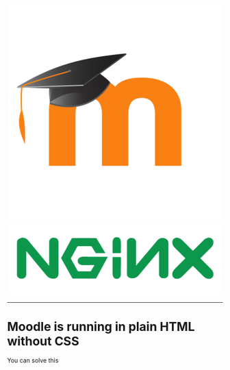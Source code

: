 ![moodle](/images/moodlelogo.png) ![nginx](/images/NGINX.png)
***
# Moodle is running in plain HTML without CSS

You can solve this

